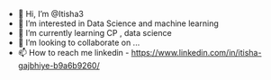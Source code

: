 - 👋 Hi, I’m @Itisha3
- 👀 I’m interested in Data Science and machine learning
- 🌱 I’m currently learning CP , data science
- 💞️ I’m looking to collaborate on ...
- 📫 How to reach me linkedin - https://www.linkedin.com/in/itisha-gajbhiye-b9a6b9260/

<!---
Itisha3/Itisha3 is a ✨ special ✨ repository because its `README.md` (this file) appears on your GitHub profile.
You can click the Preview link to take a look at your changes.
--->
